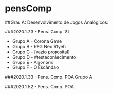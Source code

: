 # pensComp

##Grau A:
Desenvolvimento de Jogos Analógicos:

###2020.1.23 - Pens. Comp. SL
* Grupo A - Corona Game
* Grupo B - RPG Neo R’lyeh
* Grupo C - [vazio proposital]
* Grupo D - #testaconhecimento
* Grupo E - Algonário
* Grupo F - O Escândalo


###2020.1.33 - Pens. Comp. POA
Grupo A




###2020.1.52 - Pens. Comp. POA
